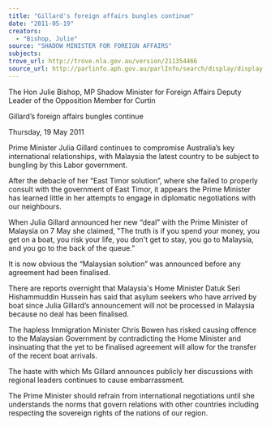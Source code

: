 ```yaml
---
title: "Gillard's foreign affairs bungles continue"
date: "2011-05-19"
creators:
  - "Bishop, Julie"
source: "SHADOW MINISTER FOR FOREIGN AFFAIRS"
subjects:
trove_url: http://trove.nla.gov.au/version/211354466
source_url: http://parlinfo.aph.gov.au/parlInfo/search/display/display.w3p;query=Id%3A%22media/pressrel/824305%22
---
```


 The Hon Julie Bishop, MP  Shadow Minister for Foreign Affairs  Deputy Leader of the Opposition  Member for Curtin 

 

 Gillard’s foreign affairs bungles continue 

 Thursday, 19 May 2011  

 Prime Minister Julia Gillard continues to compromise Australia’s key international relationships, with  Malaysia the latest country to be subject to bungling by this Labor government.  

 After the debacle of her “East Timor solution”, where she failed to properly consult with the  government of East Timor, it appears the Prime Minister has learned little in her attempts to engage in  diplomatic negotiations with our neighbours. 

 When Julia Gillard announced her new “deal” with the Prime Minister of Malaysia on 7 May she  claimed, "The truth is if you spend your money, you get on a boat, you risk your life, you don't get to  stay, you go to Malaysia, and you go to the back of the queue.” 

 It is now obvious the “Malaysian solution” was announced before any agreement had been finalised. 

 There are reports overnight that Malaysia's Home Minister Datuk Seri Hishammuddin Hussein has  said that asylum seekers who have arrived by boat since Julia Gillard’s announcement will not be  processed in Malaysia because no deal has been finalised. 

 The hapless Immigration Minister Chris Bowen has risked causing offence to the Malaysian  Government by contradicting the Home Minister and insinuating that the yet to be finalised agreement  will allow for the transfer of the recent boat arrivals. 

 The haste with which Ms Gillard announces publicly her discussions with regional leaders continues  to cause embarrassment. 

 The Prime Minister should refrain from international negotiations until she understands the norms that  govern relations with other countries including respecting the sovereign rights of the nations of our  region. 

  


